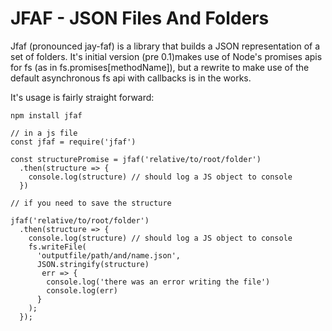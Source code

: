 # JFAF - JSON Files And Folders

Jfaf (pronounced jay-faf) is a library that builds a JSON representation of a set of folders. It's initial version (pre 0.1)makes use of Node's promises apis for fs (as in fs.promises[methodName]), but a rewrite to make use of the default asynchronous fs api with callbacks is in the works.

It's usage is fairly straight forward:

```
npm install jfaf
```

```
// in a js file
const jfaf = require('jfaf')

const structurePromise = jfaf('relative/to/root/folder')
  .then(structure => {
    console.log(structure) // should log a JS object to console
  })

// if you need to save the structure

jfaf('relative/to/root/folder')
  .then(structure => {
    console.log(structure) // should log a JS object to console
    fs.writeFile(
      'outputfile/path/and/name.json',
      JSON.stringify(structure)
       err => {
        console.log('there was an error writing the file')
        console.log(err)
      }
    );
  });
```